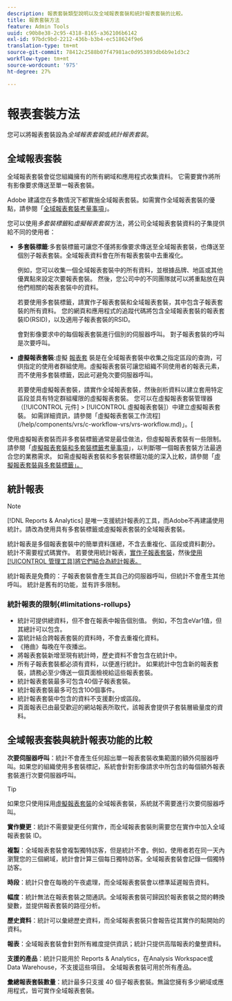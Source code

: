 ```yaml
---
description: 報表套裝類型說明以及全域報表套裝和統計報表套裝的比較。
title: 報表套裝方法
feature: Admin Tools
uuid: c90b8e38-2c95-4318-8165-a362106b6142
exl-id: 97bdc9bd-2212-436b-b3b4-ec518624f9e6
translation-type: tm+mt
source-git-commit: 78412c2588b07f47981ac0d953893db6b9e1d3c2
workflow-type: tm+mt
source-wordcount: '975'
ht-degree: 27%

---
```


# 報表套裝方法

<!-- change filename since page name changed? -->

您可以將報表套裝設為&#x200B;*全域報表套裝*&#x200B;或&#x200B;*統計報表套裝*。

## 全域報表套裝

全域報表套裝會從您組織擁有的所有網域和應用程式收集資料。 它需要實作將所有影像要求傳送至單一報表套裝。

Adobe 建議您在多數情況下都實施全域報表套裝。如需實作全域報表套裝的優點，請參閱「[全域報表套裝考量事項](https://experienceleague.adobe.com/docs/analytics/implementation/prepare/global-rs.html)」。

您可以使用&#x200B;*多套裝標籤*&#x200B;和&#x200B;*虛擬報表套裝*&#x200B;方法，將公司全域報表套裝資料的子集提供給不同的使用者：

* **多套裝標籤**:多套裝標籤可讓您不僅將影像要求傳送至全域報表套裝，也傳送至個別子報表套裝。全域報表資料會在所有報表套裝中去重複化。

   例如，您可以收集一個全域報表套裝中的所有資料，並根據品牌、地區或其他優異點來設定次要報表套裝。 然後，您公司中的不同團隊就可以將重點放在與他們相關的報表套裝中的資料。

   若要使用多套裝標籤，請實作子報表套裝和全域報表套裝，其中包含子報表套裝的所有資料。 您的網頁和應用程式的追蹤代碼將包含全域報表套裝的報表套裝ID(RSID)，以及適用子報表套裝的RSID。<!-- Wording/be more specific? And include any links? -->

   會對影像要求中的每個報表套裝進行個別的伺服器呼叫。 對子報表套裝的呼叫是次要呼叫。

* **虛擬報表套裝**:虛擬 [報表套](/help/components/vrs/vrs-about.md) 裝是在全域報表套裝中收集之指定區段的查詢，可供指定的使用者群組使用。虛擬報表套裝可讓您組織不同使用者的報表元素，而不使用多套裝標籤，因此可避免次要伺服器呼叫。

   若要使用虛擬報表套裝，請實作全域報表套裝，然後剖析資料以建立套用特定區段並具有特定群組權限的虛擬報表套裝。 您可以在虛擬報表套裝管理器（[!UICONTROL 元件] > [!UICONTROL 虛擬報表套裝]）中建立虛擬報表套裝。 如需詳細資訊，請參閱「虛擬報表套裝工作流程](/help/components/vrs/c-workflow-vrs/vrs-workflow.md)」。[

使用虛擬報表套裝而非多套裝標籤通常是最佳做法，但虛擬報表套裝有一些限制。 請參閱「[虛擬報表套裝和多套裝標籤考量事項](/help/components/vrs/vrs-considerations.md)」，以判斷哪一個報表套裝方法最適合您的業務需求。 如需虛擬報表套裝和多套裝標籤功能的深入比較，請參閱「[虛擬報表套裝與多套裝標籤」。](/help/components/vrs/vrs-about.md#section_317E4D21CCD74BC38166D2F57D214F78)

## 統計報表

>[!NOTE]
>
>[!DNL Reports & Analytics] 是唯一支援統計報表的工具，而Adobe不再建議使用統計。請改為使用具有多套裝標籤或虛擬報表套裝的全域報表套裝。

統計報表是多個報表套裝中的簡單資料匯總，不含去重複化、區段或資料劃分。 統計不需要程式碼實作。 若要使用統計報表，[實作子報表套裝](/help/admin/c-manage-report-suites/c-new-report-suite/t-create-a-report-suite.md)，然後[使用[!UICONTROL 管理工具]將它們結合為統計報表。](/help/admin/c-manage-report-suites/t-rollups.md)

統計報表是免費的：子報表套裝會產生其自己的伺服器呼叫，但統計不會產生其他呼叫。 統計是舊有的功能，並有許多限制。

### 統計報表的限制{#limitations-rollups}

* 統計可提供總資料，但不會在報表中報告個別值。 例如，不包含eVar1值，但其總計可以包含。
* 當統計結合跨報表套裝的資料時，不會去重複化資料。
* 《捲曲》每晚在午夜播出。
* 將報表套裝新增至現有統計時，歷史資料不會包含在統計中。
* 所有子報表套裝都必須有資料，以便進行統計。 如果統計中包含新的報表套裝，請務必至少傳送一個頁面檢視給這些報表套裝。
* 統計報表套裝最多可包含40個子報表套裝。
* 統計報表套裝最多可包含100個事件。
* 統計報表套裝中包含的資料不支援劃分或區段。
* 頁面報表已由最受歡迎的網站報表所取代，該報表會提供子套裝層級量度的資料。

## 全域報表套裝與統計報表功能的比較

**次要伺服器呼叫**：統計不會產生任何超出單一報表套裝收集範圍的額外伺服器呼叫。如果您的組織使用多套裝標記，系統會針對影像請求中所包含的每個額外報表套裝進行次要伺服器呼叫。

>[!TIP]
>
> 如果您只使用採用[虛擬報表套裝](/help/components/vrs/vrs-considerations.md)的全域報表套裝，系統就不需要進行次要伺服器呼叫。

**實作變更**：統計不需要變更任何實作，而全域報表套裝則需要您在實作中加入全域報表套裝 ID。

**複製**：全域報表套裝會複製獨特訪客，但是統計不會。例如，使用者若在同一天內瀏覽您的三個網域，統計會計算三個每日獨特訪客。全域報表套裝會記錄一個獨特訪客。

**時段**：統計只會在每晚的午夜處理，而全域報表套裝會以標準延遲報告資料。

**幅度**：統計無法在報表套裝之間通訊。全域報表套裝可歸因於報表套裝之間的轉換變數，並提供報表套裝的路徑分析。

**歷史資料**：統計可以彙總歷史資料，而全域報表套裝只會報告從其實作的點開始的資料。

**報表**：全域報表套裝會針對所有維度提供資訊；統計只提供高階報表的彙整資料。

**支援的產品**：統計只能用於 Reports &amp; Analytics，在Analysis Workspace或Data Warehouse，不支援這些項目。 全域報表套裝可用於所有產品。

**彙總報表套裝數量**：統計最多只支援 40 個子報表套裝。無論您擁有多少網域或應用程式，皆可實作全域報表套裝。
